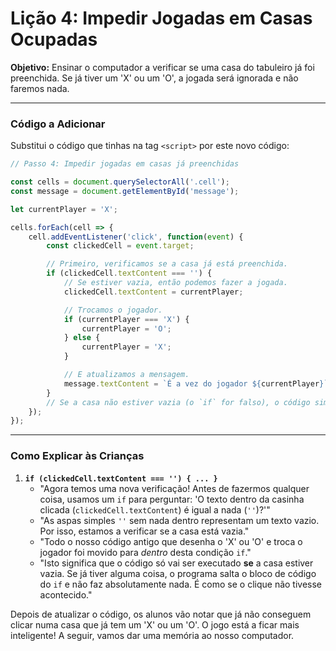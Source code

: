 # Lição 4: Impedir Jogadas em Casas Ocupadas

**Objetivo:** Ensinar o computador a verificar se uma casa do tabuleiro já foi preenchida. Se já tiver um 'X' ou um 'O', a jogada será ignorada e não faremos nada.

---

### Código a Adicionar

Substitui o código que tinhas na tag `<script>` por este novo código:

```javascript
// Passo 4: Impedir jogadas em casas já preenchidas

const cells = document.querySelectorAll('.cell');
const message = document.getElementById('message');

let currentPlayer = 'X';

cells.forEach(cell => {
    cell.addEventListener('click', function(event) {
        const clickedCell = event.target;

        // Primeiro, verificamos se a casa já está preenchida.
        if (clickedCell.textContent === '') {
            // Se estiver vazia, então podemos fazer a jogada.
            clickedCell.textContent = currentPlayer;

            // Trocamos o jogador.
            if (currentPlayer === 'X') {
                currentPlayer = 'O';
            } else {
                currentPlayer = 'X';
            }

            // E atualizamos a mensagem.
            message.textContent = `É a vez do jogador ${currentPlayer}`;
        }
        // Se a casa não estiver vazia (o `if` for falso), o código simplesmente não faz nada!
    });
});
```

---

### Como Explicar às Crianças

1.  **`if (clickedCell.textContent === '') { ... }`**
    *   "Agora temos uma nova verificação! Antes de fazermos qualquer coisa, usamos um `if` para perguntar: 'O texto dentro da casinha clicada (`clickedCell.textContent`) é igual a nada (`''`)?'"
    *   "As aspas simples `''` sem nada dentro representam um texto vazio. Por isso, estamos a verificar se a casa está vazia."
    *   "Todo o nosso código antigo que desenha o 'X' ou 'O' e troca o jogador foi movido para *dentro* desta condição `if`."
    *   "Isto significa que o código só vai ser executado **se** a casa estiver vazia. Se já tiver alguma coisa, o programa salta o bloco de código do `if` e não faz absolutamente nada. É como se o clique não tivesse acontecido."

Depois de atualizar o código, os alunos vão notar que já não conseguem clicar numa casa que já tem um 'X' ou um 'O'. O jogo está a ficar mais inteligente! A seguir, vamos dar uma memória ao nosso computador.
